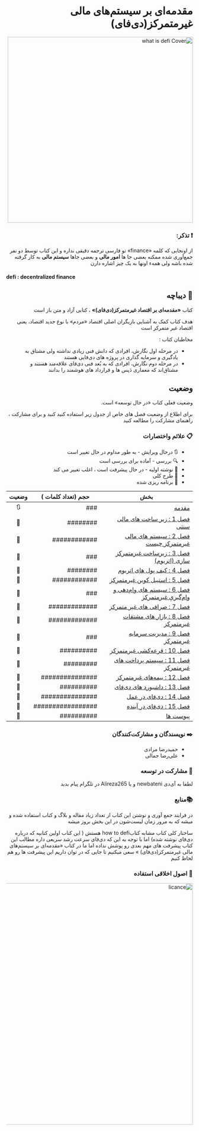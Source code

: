 <div dir="rtl">


#  مقدمه‌ای بر سیستم‌های مالی غیر‌متمرکز(دی‌فای)


<img src="https://github.com/defi-master/defi_book/blob/master/images/draft%20cover.png" width=500 alt="what is defi Cover">

### :exclamation: تذکر:

از اونجایی که کلمه «finance» تو فارسی ترجمه دقیقی نداره و این کتاب توسط دو نفر جمع‌آوری شده ممکنه بعضی جا ها **امور مالی** و بعضی جاها **سیستم مالی** به کار گرفته شده باشه ولی همهء اونها به یک چیز اشاره دارن 
<div dir="ltr">
  <h4>defi : decentralized finance</h4>
</div>


##  :page_facing_up: دیباچه
کتاب **«مقدمه‌ای بر اقتصاد غیر‌متمرکز(دی‌فای)»** ، کتابی آزاد و  متن باز است 

هدف کتاب کمک به آشنایی بازیگران اصلی اقتصاد «مردم» با نوع جدید اقتصاد، یعنی اقتصاد غیر متمرکز است 

مخاطبان کتاب :
* در مرحله اول نگارش، افرادی که دانش فنی زیادی نداشته ولی مشتاق به یادگیری و سرمایه گذاری در پروژه های دی‌فایی هستند
* در مرحله دوم نگارش، افرادی که به بُعد فنی دی‌فای علاقه‌مند هستند و مشتاق‌اند که معماری دَپس ها و قرارداد های هوشمند را بدانند

## وضعیت

وضعیت فعلی کتاب «در حال توسعه» است.

برای اطلاع از وضعیت فصل های خاص از جدول زیر استفاده کنید کنید و برای مشارکت ، راهنمای مشارکت را مطالعه کنید 


### :clipboard: علائم واختصارات

* :arrows_clockwise:   درحال ویرایش - به طور مداوم در حال تغییر است
* :mag: بررسی - آماده برای بررسی است
* :lock_with_ink_pen: نوشته اولیه - در حال پیشرفت است ، اغلب تغییر می کند
* :bookmark_tabs: طرح کلی 
* :thought_balloon: برنامه ریزی شده


| بخش | حجم (تعداد کلمات ) |  وضعیت |
|-------|------|:------:|
| [مقدمه](https://github.com/defi-master/defi_book/blob/master/book/%D9%85%D9%82%D8%AF%D9%85%D9%87) | ### | :arrows_clockwise: |
| [فصل 1 : زیر ساخت های مالی سنتی](https://github.com/defi-master/defi_book/blob/master/book/%D9%81%D8%B5%D9%84%201) | ######## | :bookmark_tabs: |
| [فصل 2 : سیستم های مالی  غیر‌متمرکز چیست](https://github.com/defi-master/defi_book/blob/master/book/%D9%81%D8%B5%D9%84%202) | ############ | :thought_balloon: |
| [فصل 3 : زیرساخت غیر‌متمرکز سازی (اتریوم)](https://github.com/defi-master/defi_book/blob/master/book/%D9%81%D8%B5%D9%84%203) | ### | :thought_balloon: |
| [فصل 4 : کیف پول های اتریوم](https://github.com/defi-master/defi_book/blob/master/book/%D9%81%D8%B5%D9%84%204) | ######## | :thought_balloon: |
| [فصل 5 : استیبل کوین غیرمتمرکز](https://github.com/defi-master/defi_book/blob/master/book/%D9%81%D8%B5%D9%84%205) | ############ | :thought_balloon: |
| [فصل 6 : سیستم های وام‌دهی و وام‌گیریِ غیر‌متمرکز](https://github.com/defi-master/defi_book/blob/master/book/%D9%81%D8%B5%D9%84%206) | ### | :thought_balloon: |
| [فصل 7 : صرافی های غیر متمرکز ](https://github.com/defi-master/defi_book/blob/master/book/%D9%81%D8%B5%D9%84%207) | ############# | :thought_balloon: |
| [فصل 8 : بازار های مشتقات غیرمتمرکز](https://github.com/defi-master/defi_book/blob/master/book/%D9%81%D8%B5%D9%84%208) | ############# | :thought_balloon: |
| [فصل 9 : مدیریت سرمایه غیر‌متمرکز](https://github.com/defi-master/defi_book/blob/master/book/%D9%81%D8%B5%D9%84%209) | ### | :thought_balloon: |
| [فصل 10 : قرعه‌کشی غیر‌متمرکز](https://github.com/defi-master/defi_book/blob/master/book/%D9%81%D8%B5%D9%84%2010) | ########## | :thought_balloon: |
| [فصل 11 : سیستم پرداخت های غیر‌متمرکز](https://github.com/defi-master/defi_book/blob/master/book/%D9%81%D8%B5%D9%84%2011) | ######### | :thought_balloon: |
| [فصل 12 : بیمه‌های غیر‌متمرکز ](https://github.com/defi-master/defi_book/blob/master/book/%D9%81%D8%B5%D9%84%2012) | ############### | :thought_balloon: |
| [فصل 13 : داشبورد های دی‌فای ](https://github.com/defi-master/defi_book/blob/master/book/%D9%81%D8%B5%D9%84%2013) | ########## | :lock_with_ink_pen: |
| [فصل 14 : دی‌فای در عمل ](https://github.com/defi-master/defi_book/blob/master/book/%D9%81%D8%B5%D9%84%2014) | ############### | :thought_balloon: |
| [فصل 15 : دی‌فای در آینده](https://github.com/defi-master/defi_book/blob/master/book/%D9%81%D8%B5%D9%84%2015) | ################# | :thought_balloon: |
| [ پیوست ها](https://github.com/defi-master/defi_book/blob/master/book/%D9%BE%DB%8C%D9%88%D8%B3%D8%AA%20%D9%87%D8%A7) | ########## | :thought_balloon: |

### :black_nib: نویسندگان و مشارکت‌کنندگان
* حمید‌رضا مرادی 
* علی‌رضا جمالی

### :pencil: مشارکت در توسعه
لطفا به آی‌دی newbateni و یا Alireza265 در تلگرام پیام بدید


### :books:منابع
در فرایند جمع آوری و نوشتن این کتاب از تعداد زیاد مقاله و بلاگ و  کتاب استفاده شده و میشه که به مرور زمان لیست‌شون در این بخش بروز میشه

ساختار کلی کتاب مشابه کتابhow to defi هستش ( این کتاب اولین کتابیه که درباره دی‌فای نوشته شده) اما با توجه به این که دی‌فای سرعت رشد سریعی داره مطالب این کتاب پیشرفت های مهم بعدی رو پوشش نداده اما ما در کتاب «مقدمه‌ای بر سیستم‌های مالی غیر‌متمرکز(دی‌فای)
» سعی میکنیم تا جایی که در توان داریم این پیشرفت ها رو هم  لحاظ کنیم

### :pushpin: اصول اخلاقی استفاده
<img src="https://github.com/defi-master/defi_book/blob/master/images/Screenshot%20from%202020-08-23%2023-24-35.png" width=650 alt="licance">


</div>
